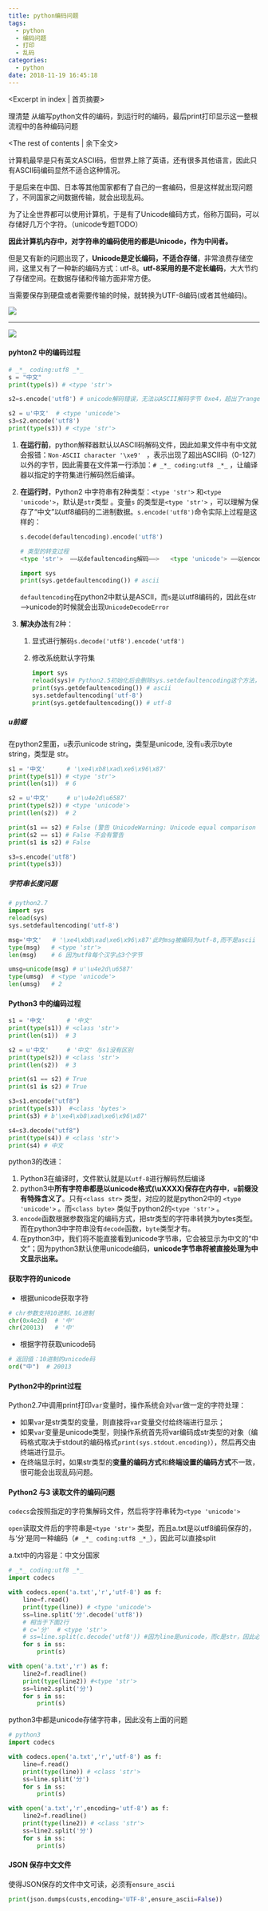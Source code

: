 ```yaml
---
title: python编码问题
tags:
  - python
  - 编码问题
  - 打印
  - 乱码
categories:
  - python
date: 2018-11-19 16:45:18
---
```

<Excerpt in index | 首页摘要> 

理清楚 从编写python文件的编码，到运行时的编码，最后print打印显示这一整根流程中的各种编码问题

<!-- more -->
<The rest of contents | 余下全文>

计算机最早是只有英文ASCII码，但世界上除了英语，还有很多其他语言，因此只有ASCII码编码显然不适合这种情况。

于是后来在中国、日本等其他国家都有了自己的一套编码，但是这样就出现问题了，不同国家之间数据传输，就会出现乱码。

为了让全世界都可以使用计算机，于是有了Unicode编码方式，俗称万国码，可以存储好几万个字符。（unicode专题TODO）

**因此计算机内存中，对字符串的编码使用的都是Unicode，作为中间者。**

但是又有新的问题出现了，**Unicode是定长编码，不适合存储**，非常浪费存储空间，这里又有了一种新的编码方式：utf-8。**utf-8采用的是不定长编码**，大大节约了存储空间。在数据存储和传输方面非常方便。

当需要保存到硬盘或者需要传输的时候，就转换为UTF-8编码(或者其他编码)。

![](./1.png)

------

![](./2.png)



#### pyhton2 中的编码过程



```python
# _*_ coding:utf8 _*_
s = "中文"
print(type(s)) # <type 'str'>

s2=s.encode('utf8') # unicode解码错误，无法以ASCII解码字节 0xe4，超出了range（128）：UnicodeDecodeError: 'ascii' codec can't decode byte 0xe4 in position 0: ordinal not in range(128)

s2 = u'中文'  # <type 'unicode'>
s3=s2.encode('utf8')
print(type(s3)) # <type 'str'>
```

1. **在运行前**，python解释器默认以ASCII码解码文件，因此如果文件中有中文就会报错：`Non-ASCII character '\xe9' ` ，表示出现了超出ASCII码（0-127）以外的字节，因此需要在文件第一行添加：`# _*_ coding:utf8 _*_` ，让编译器以指定的字符集进行解码然后编译。

2. **在运行时**，Python2 中字符串有2种类型：`<type 'str'>` 和`<type 'unicode'>`，默认是`str`类型 。变量`s` 的类型是`<type 'str'>` ，可以理解为保存了“中文”以utf8编码的二进制数据。`s.encode('utf8')`命令实际上过程是这样的：

   ```python
   s.decode(defaultencoding).encode('utf8')
   
   # 类型的转变过程
   <type 'str'>  ——以defaultencoding解码——>   <type 'unicode'>	——以encode方法指定的字符集编码——>   <type 'str'>
   ```

   ```python
   import sys
   print(sys.getdefaultencoding()) # ascii
   ```

   `defaultencoding`在python2中默认是ASCII，而`s`是以utf8编码的，因此在str—>unicode的时候就会出现`UnicodeDecodeError`

3. **解决办法**有2种：

   1. 显式进行解码`s.decode('utf8').encode('utf8')`

   2. 修改系统默认字符集

      ```python
      import sys
      reload(sys)# Python2.5初始化后会删除sys.setdefaultencoding这个方法，因此需要重新载入
      print(sys.getdefaultencoding()) # ascii
      sys.setdefaultencoding('utf-8')
      print(sys.getdefaultencoding()) # utf-8
      ```

##### u前缀

在python2里面，`u`表示unicode string，类型是unicode, 没有`u`表示byte string，类型是 str。

```python
s1 = '中文'	   # '\xe4\xb8\xad\xe6\x96\x87'
print(type(s1)) # <type 'str'>
print(len(s1))  # 6

s2 = u'中文'     # u'\u4e2d\u6587'
print(type(s2)) # <type 'unicode'>
print(len(s2))  # 2

print(s1 == s2) # False (警告 UnicodeWarning: Unicode equal comparison failed to convert both arguments to Unicode - interpreting them as being unequal)
print(s2 == s1) # False 不会有警告
print(s1 is s2) # False

s3=s.encode('utf8')
print(type(s3))
```

##### 字符串长度问题

```python
# python2.7
import sys
reload(sys)
sys.setdefaultencoding('utf-8')

msg='中文'   # '\xe4\xb8\xad\xe6\x96\x87'此时msg被编码为utf-8,而不是ascii ,
type(msg)   # <type 'str'>
len(msg) 	# 6 因为utf8每个汉字占3个字节

umsg=unicode(msg) # u'\u4e2d\u6587'
type(umsg)  # <type 'unicode'>
len(umsg)   # 2
```



#### Python3 中的编码过程

```python
s1 = '中文'	   # '中文'
print(type(s1)) # <class 'str'>
print(len(s1))  # 3

s2 = u'中文'     # '中文' 与s1没有区别
print(type(s2)) # <class 'str'>
print(len(s2))  # 3

print(s1 == s2) # True
print(s1 is s2) # True

s3=s1.encode("utf8")
print(type(s3))  #<class 'bytes'>
print(s3) # b'\xe4\xb8\xad\xe6\x96\x87'

s4=s3.decode("utf8") 
print(type(s4)) # <class 'str'>
print(s4) # 中文
```

python3的改进：

1. Python3在编译时，文件默认就是以`utf-8`进行解码然后编译
2. python3中**所有字符串都是以unicode格式(\uXXXX)保存在内存中**，**`u`前缀没有特殊含义了**。只有`<class str>` 类型，对应的就是python2中的 `<type 'unicode'>` 。而`<class byte>`  类似于python2的`<type 'str'>` 。
3. `encode`函数根据参数指定的编码方式，把str类型的字符串转换为bytes类型。而在python3中字符串没有`decode`函数，`byte`类型才有。
4. 在python3中，我们将不能直接看到unicode字节串，它会被显示为中文的“中文”；因为python3默认使用unicode编码，**unicode字节串将被直接处理为中文显示出来。**

#### 获取字符的unicode

- 根据unicode获取字符

```python
# chr参数支持10进制、16进制
chr(0x4e2d)  # '中' 
chr(20013)   # '中'
```

- 根据字符获取unicode码

```python
# 返回值：10进制的unicode码
ord("中")  # 20013
```



#### Python2中的print过程

Python2.7中调用print打印`var`变量时，操作系统会对`var`做一定的字符处理：

- 如果`var`是str类型的变量，则直接将`var`变量交付给终端进行显示；
- 如果`var`变量是unicode类型，则操作系统首先将var编码成str类型的对象（编码格式取决于stdout的编码格式`print(sys.stdout.encoding)`），然后再交由终端进行显示。
- 在终端显示时，如果str类型的**变量的编码方式**和**终端设置的编码方式**不一致，很可能会出现乱码问题。



#### Python2 与3 读取文件的编码问题

`codecs`会按照指定的字符集解码文件，然后将字符串转为`<type 'unicode'>` 

`open`读取文件后的字符串是`<type 'str'>` 类型，而且a.txt是以utf8编码保存的，与‘分’是同一种编码（`# _*_ coding:utf8 _*_`），因此可以直接split

a.txt中的内容是：中文分国家

```python
# _*_ coding:utf8 _*_
import codecs

with codecs.open('a.txt','r','utf-8') as f:
    line=f.read()
    print(type(line)) # <type 'unicode'>
    ss=line.split('分'.decode('utf8'))
    # 相当于下面2行
    # c='分'  # <type 'str'>  
    # ss=line.split(c.decode('utf8')) #因为line是unicode，而c是str，因此必须进行decode
    for s in ss:
        print(s)

with open('a.txt','r') as f:
    line2=f.readline()
    print(type(line2)) #<type 'str'>
    ss=line2.split('分')
    for s in ss:
        print(s)
```

python3中都是unicode存储字符串，因此没有上面的问题

```python
# python3
import codecs

with codecs.open('a.txt','r','utf-8') as f:
    line=f.read()
    print(type(line)) # <class 'str'>
    ss=line.split('分')
    for s in ss:
        print(s)

with open('a.txt','r',encoding='utf-8') as f:
    line2=f.readline()
    print(type(line2)) # <class 'str'>
    ss=line2.split('分')
    for s in ss:
        print(s)
```



#### JSON 保存中文文件

使得JSON保存的文件中文可读，必须有`ensure_ascii`

```python
print(json.dumps(custs,encoding='UTF-8',ensure_ascii=False))
```